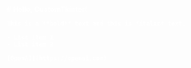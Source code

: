 <b style="color:#FFFFFF">
    # Hello, CustomTkinter!

    This is a **bold** text and this is *italic* text.

    - List item 1
    - List item 2

    [OpenAI](https://openai.com)
</b>